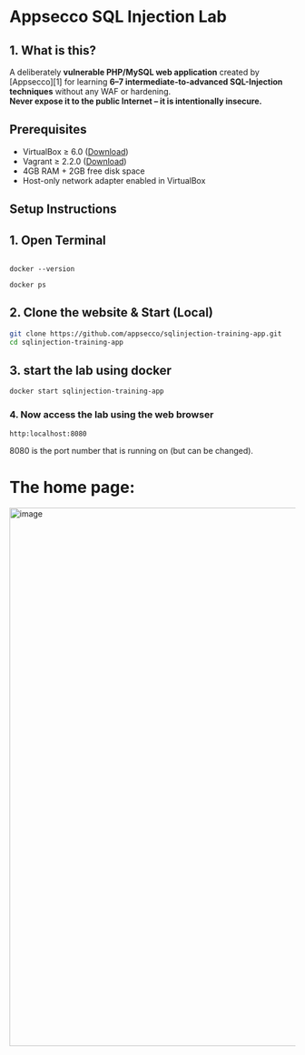 # Appsecco SQL Injection Lab

## 1. What is this?
A deliberately **vulnerable PHP/MySQL web application** created by [Appsecco][1] for learning **6–7 intermediate-to-advanced SQL-Injection techniques** without any WAF or hardening.  
**Never expose it to the public Internet – it is intentionally insecure.**
## Prerequisites
- VirtualBox ≥ 6.0 ([Download](https://www.virtualbox.org/wiki/Downloads))
- Vagrant ≥ 2.2.0 ([Download](https://www.vagrantup.com/downloads))
- 4GB RAM + 2GB free disk space
- Host-only network adapter enabled in VirtualBox

## Setup Instructions

## 1. Open Terminal
```Make sure Docker is running:

docker --version

docker ps
```
## 2. Clone the website & Start (Local)
```bash
git clone https://github.com/appsecco/sqlinjection-training-app.git
cd sqlinjection-training-app

```
## 3. start the lab using docker
```bash
docker start sqlinjection-training-app

```
### 4. Now access the lab using the web browser
```-go to firefox or chromium browser and access the lab by typing 
http:localhost:8080
```
8080 is the port number that is running on (but can be changed).
# The home page:
<img width="1920" height="947" alt="image" src="https://github.com/user-attachments/assets/b065bcc4-ede0-4b7d-ba31-0bc972773888" />








